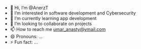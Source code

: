 - 👋 Hi, I’m @AnerzT
- 👀 I’m interested in software development and Cybersecurity
- 🌱 I’m currently learning app development
- 💞️ I’m looking to collaborate on projects
- 📫 How to reach me umar_anasty@ymail.com
- 😄 Pronouns: ...
- ⚡ Fun fact: ...

<!---
AnerzT/AnerzT is a ✨ special ✨ repository because its `README.md` (this file) appears on your GitHub profile.
You can click the Preview link to take a look at your changes.
--->
